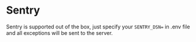 # Sentry
Sentry is supported out of the box, just specify your `SENTRY_DSN=` in .env file and all exceptions will be sent to the server.